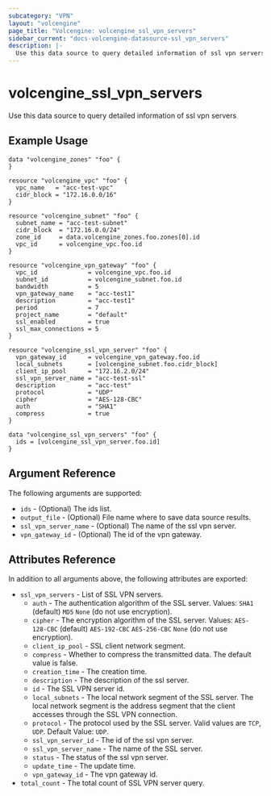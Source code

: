 ```yaml
---
subcategory: "VPN"
layout: "volcengine"
page_title: "Volcengine: volcengine_ssl_vpn_servers"
sidebar_current: "docs-volcengine-datasource-ssl_vpn_servers"
description: |-
  Use this data source to query detailed information of ssl vpn servers
---
```

# volcengine_ssl_vpn_servers
Use this data source to query detailed information of ssl vpn servers
## Example Usage
```hcl
data "volcengine_zones" "foo" {
}

resource "volcengine_vpc" "foo" {
  vpc_name   = "acc-test-vpc"
  cidr_block = "172.16.0.0/16"
}

resource "volcengine_subnet" "foo" {
  subnet_name = "acc-test-subnet"
  cidr_block  = "172.16.0.0/24"
  zone_id     = data.volcengine_zones.foo.zones[0].id
  vpc_id      = volcengine_vpc.foo.id
}

resource "volcengine_vpn_gateway" "foo" {
  vpc_id              = volcengine_vpc.foo.id
  subnet_id           = volcengine_subnet.foo.id
  bandwidth           = 5
  vpn_gateway_name    = "acc-test1"
  description         = "acc-test1"
  period              = 7
  project_name        = "default"
  ssl_enabled         = true
  ssl_max_connections = 5
}

resource "volcengine_ssl_vpn_server" "foo" {
  vpn_gateway_id      = volcengine_vpn_gateway.foo.id
  local_subnets       = [volcengine_subnet.foo.cidr_block]
  client_ip_pool      = "172.16.2.0/24"
  ssl_vpn_server_name = "acc-test-ssl"
  description         = "acc-test"
  protocol            = "UDP"
  cipher              = "AES-128-CBC"
  auth                = "SHA1"
  compress            = true
}

data "volcengine_ssl_vpn_servers" "foo" {
  ids = [volcengine_ssl_vpn_server.foo.id]
}
```
## Argument Reference
The following arguments are supported:
* `ids` - (Optional) The ids list.
* `output_file` - (Optional) File name where to save data source results.
* `ssl_vpn_server_name` - (Optional) The name of the ssl vpn server.
* `vpn_gateway_id` - (Optional) The id of the vpn gateway.

## Attributes Reference
In addition to all arguments above, the following attributes are exported:
* `ssl_vpn_servers` - List of SSL VPN servers.
    * `auth` - The authentication algorithm of the SSL server.
Values:
`SHA1` (default)
`MD5`
`None` (do not use encryption).
    * `cipher` - The encryption algorithm of the SSL server.
Values:
`AES-128-CBC` (default)
`AES-192-CBC`
`AES-256-CBC`
`None` (do not use encryption).
    * `client_ip_pool` - SSL client network segment.
    * `compress` - Whether to compress the transmitted data. The default value is false.
    * `creation_time` - The creation time.
    * `description` - The description of the ssl server.
    * `id` - The SSL VPN server id.
    * `local_subnets` - The local network segment of the SSL server. The local network segment is the address segment that the client accesses through the SSL VPN connection.
    * `protocol` - The protocol used by the SSL server. Valid values are `TCP`, `UDP`. Default Value: `UDP`.
    * `ssl_vpn_server_id` - The id of the ssl vpn server.
    * `ssl_vpn_server_name` - The name of the SSL server.
    * `status` - The status of the ssl vpn server.
    * `update_time` - The update time.
    * `vpn_gateway_id` - The vpn gateway id.
* `total_count` - The total count of SSL VPN server query.


